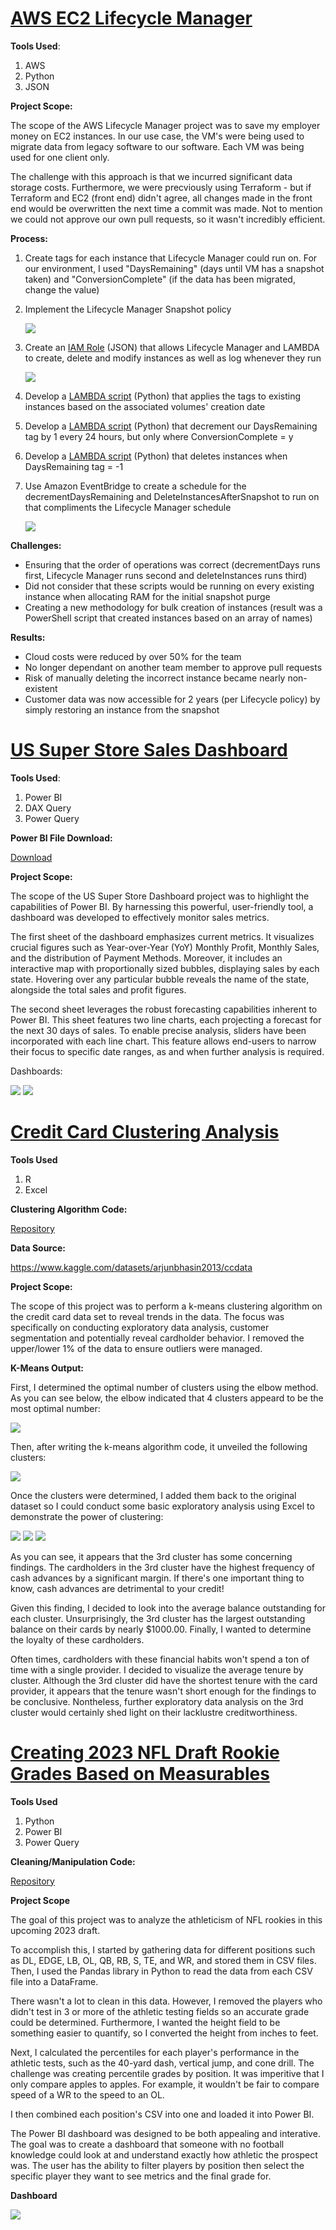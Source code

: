 # [AWS EC2 Lifecycle Manager](https://github.com/EvanWhittaker97/SuperStore_Dashboard)

**Tools Used**:
1. AWS
2. Python
3. JSON

**Project Scope:**

The scope of the AWS Lifecycle Manager project was to save my employer money on EC2 instances. In our use case, the VM's were being used to migrate data from legacy software to our software. Each VM was being used for one client only.

The challenge with this approach is that we incurred significant data storage costs. Furthermore, we were precviously using Terraform - but if Terraform and EC2 (front end) didn't agree, all changes made in the front end would be overwritten the next time a commit was made. Not to mention we could not approve our own pull requests, so it wasn't incredibly efficient. 

**Process:**

1. Create tags for each instance that Lifecycle Manager could run on. For our environment, I used "DaysRemaining" (days until VM has a snapshot taken) and "ConversionComplete" (if the data has been migrated, change the value)
   
2. Implement the Lifecycle Manager Snapshot policy
   
   ![](https://github.com/EvanWhittaker97/AWS_Lifecycle_Manager/blob/main/lifecycle.png)
   
3. Create an [IAM Role](https://github.com/EvanWhittaker97/AWS_Lifecycle_Manager/blob/main/IAM.txt) (JSON) that allows Lifecycle Manager and LAMBDA to create, delete and modify instances as well as log whenever they run
   
   ![](https://github.com/EvanWhittaker97/AWS_Lifecycle_Manager/blob/main/log.png)
   
4. Develop a [LAMBDA script](https://github.com/EvanWhittaker97/AWS_Lifecycle_Manager/blob/main/TagAllVMs.txt) (Python) that applies the tags to existing instances based on the associated volumes' creation date
   
5. Develop a [LAMBDA script](https://github.com/EvanWhittaker97/AWS_Lifecycle_Manager/blob/main/decrementDaysRemaining.txt) (Python) that decrement our DaysRemaining tag by 1 every 24 hours, but only where ConversionComplete = y
   
6. Develop a [LAMBDA script](https://github.com/EvanWhittaker97/AWS_Lifecycle_Manager/blob/main/deleteInstancesAfterSnapshot.txt) (Python) that deletes instances when DaysRemaining tag = -1
    
7. Use Amazon EventBridge to create a schedule for the decrementDaysRemaining and DeleteInstancesAfterSnapshot to run on that compliments the Lifecycle Manager schedule
   
   ![](https://github.com/EvanWhittaker97/AWS_Lifecycle_Manager/blob/main/eventbridge.png)

**Challenges:**
- Ensuring that the order of operations was correct (decrementDays runs first, Lifecycle Manager runs second and deleteInstances runs third)
- Did not consider that these scripts would be running on every existing instance when allocating RAM for the initial snapshot purge
- Creating a new methodology for bulk creation of instances (result was a PowerShell script that created instances based on an array of names)

**Results:**

- Cloud costs were reduced by over 50% for the team
- No longer dependant on another team member to approve pull requests
- Risk of manually deleting the incorrect instance became nearly non-existent
- Customer data was now accessible for 2 years (per Lifecycle policy) by simply restoring an instance from the snapshot 


# [US Super Store Sales Dashboard](https://github.com/EvanWhittaker97/SuperStore_Dashboard)

**Tools Used**:
1. Power BI
2. DAX Query
3. Power Query

**Power BI File Download:**

[Download](https://github.com/EvanWhittaker97/SuperStore_Dashboard/blob/main/dashboard.pbix)

**Project Scope:**

The scope of the US Super Store Dashboard project was to highlight the capabilities of Power BI. By harnessing this powerful, user-friendly tool, a dashboard was developed to effectively monitor sales metrics.

The first sheet of the dashboard emphasizes current metrics. It visualizes crucial figures such as Year-over-Year (YoY) Monthly Profit, Monthly Sales, and the distribution of Payment Methods. Moreover, it includes an interactive map with proportionally sized bubbles, displaying sales by each state. Hovering over any particular bubble reveals the name of the state, alongside the total sales and profit figures.

The second sheet leverages the robust forecasting capabilities inherent to Power BI. This sheet features two line charts, each projecting a forecast for the next 30 days of sales. To enable precise analysis, sliders have been incorporated with each line chart. This feature allows end-users to narrow their focus to specific date ranges, as and when further analysis is required.

Dashboards:

![](https://raw.githubusercontent.com/EvanWhittaker97/SuperStore_Dashboard/main/Dashboard_1.png)
![](https://raw.githubusercontent.com/EvanWhittaker97/SuperStore_Dashboard/main/Dashboard_2.png)

# [Credit Card Clustering Analysis](https://github.com/EvanWhittaker97/credit_card)

**Tools Used**
1. R
2. Excel

**Clustering Algorithm Code:**

[Repository](https://github.com/EvanWhittaker97/credit_card/blob/main/github_code.r)

**Data Source:**

https://www.kaggle.com/datasets/arjunbhasin2013/ccdata

**Project Scope:**

The scope of this project was to perform a k-means clustering algorithm on the credit card data set to reveal trends in the data. The focus was specifically on conducting exploratory data analysis, customer segmentation and potentially reveal cardholder behavior. I removed the upper/lower 1% of the data to ensure outliers were managed. 

**K-Means Output:**

First, I determined the optimal number of clusters using the elbow method. As you can see below, the elbow indicated that 4 clusters appeard to be the most optimal number:

![](https://raw.githubusercontent.com/EvanWhittaker97/credit_card/main/elbow_plot.png)

Then, after writing the k-means algorithm code, it unveiled the following clusters:

![](https://raw.githubusercontent.com/EvanWhittaker97/credit_card/main/clusters.png)

Once the clusters were determined, I added them back to the original dataset so I could conduct some basic exploratory analysis using Excel to demonstrate the power of clustering:

![](https://raw.githubusercontent.com/EvanWhittaker97/credit_card/main/Average_Cash_Advance_Frequency.png)
![](https://raw.githubusercontent.com/EvanWhittaker97/credit_card/main/average_balance.png)
![](https://raw.githubusercontent.com/EvanWhittaker97/credit_card/main/average_tenure.png)

As you can see, it appears that the 3rd cluster has some concerning findings. The cardholders in the 3rd cluster have the highest frequency of cash advances by a significant margin. If there's one important thing to know, cash advances are detrimental to your credit!

Given this finding, I decided to look into the average balance outstanding for each cluster. Unsurprisingly, the 3rd cluster has the largest outstanding balance on their cards by nearly $1000.00. Finally, I wanted to determine the loyalty of these cardholders. 

Often times, cardholders with these financial habits won't spend a ton of time with a single provider. I decided to visualize the average tenure by cluster. Although the 3rd cluster did have the shortest tenure with the card provider, it appears that the tenure wasn't short enough for the findings to be conclusive. Nontheless, further exploratory data analysis on the 3rd cluster would certainly shed light on their lacklustre creditworthiness. 

# [Creating 2023 NFL Draft Rookie Grades Based on Measurables ](https://github.com/EvanWhittaker97/2023_NFL_Draft)

**Tools Used**
1. Python
2. Power BI
3. Power Query

**Cleaning/Manipulation Code:**

[Repository](https://github.com/EvanWhittaker97/2023_NFL_Draft/blob/main/Data_Manipulation_Cleaning)

**Project Scope**

The goal of this project was to analyze the athleticism of NFL rookies in this upcoming 2023 draft. 

To accomplish this, I started by gathering data for different positions such as DL, EDGE, LB, OL, QB, RB, S, TE, and WR, and stored them in CSV files. Then, I used the Pandas library in Python to read the data from each CSV file into a DataFrame.

There wasn't a lot to clean in this data. However, I removed the players who didn't test in 3 or more of the athletic testing fields so an accurate grade could be determined. Furthermore, I wanted the height field to be something easier to quantify, so I converted the height from inches to feet. 

Next, I calculated the percentiles for each player's performance in the athletic tests, such as the 40-yard dash, vertical jump, and cone drill. The challenge was creating percentile grades by position. It was imperitive that I only compare apples to apples. For example, it wouldn't be fair to compare speed of a WR to the speed to an OL. 

I then combined each position's CSV into one and loaded it into Power BI.

The Power BI dashboard was designed to be both appealing and interative. The goal was to create a dashboard that someone with no football knowledge could look at and understand exactly how athletic the prospect was. The user has the ability to filter players by position then select the specific player they want to see metrics and the final grade for. 

**Dashboard**

![](https://raw.githubusercontent.com/EvanWhittaker97/2023_NFL_Draft/main/player_profile.png)
